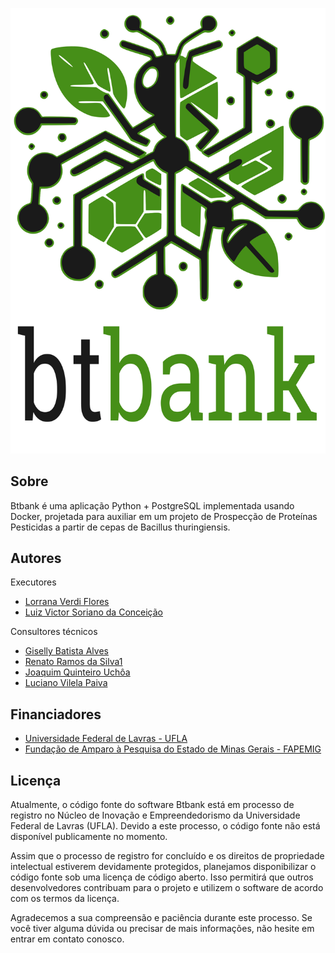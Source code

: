 ![btbank](images/logo_btbank.svg)

## Sobre

Btbank é uma aplicação Python + PostgreSQL implementada usando Docker, projetada para auxiliar em um projeto de Prospecção de Proteínas Pesticidas a partir de cepas de Bacillus thuringiensis.

## Autores

Executores
- [Lorrana Verdi Flores](https://www.google.com)
- [ Luiz Victor Soriano da Conceição](https://www.google.com)

Consultores técnicos
- [Giselly Batista Alves](https://www.google.com)
- [Renato Ramos da Silva1](https://www.google.com)
- [Joaquim Quinteiro Uchôa](https://www.google.com)
- [Luciano Vilela Paiva](https://www.google.com)

## Financiadores

- [Universidade Federal de Lavras - UFLA](https://ufla.br/)
- [Fundação de Amparo à Pesquisa do Estado de Minas Gerais - FAPEMIG](http://www.fapemig.br/pt/)

## Licença

Atualmente, o código fonte do software Btbank está em processo de registro no Núcleo de Inovação e Empreendedorismo da Universidade Federal de Lavras (UFLA). Devido a este processo, o código fonte não está disponível publicamente no momento.

Assim que o processo de registro for concluído e os direitos de propriedade intelectual estiverem devidamente protegidos, planejamos disponibilizar o código fonte sob uma licença de código aberto. Isso permitirá que outros desenvolvedores contribuam para o projeto e utilizem o software de acordo com os termos da licença.

Agradecemos a sua compreensão e paciência durante este processo. Se você tiver alguma dúvida ou precisar de mais informações, não hesite em entrar em contato conosco.


<!-- https://jekyllrb.com/docs/installation/ubuntu/ -->